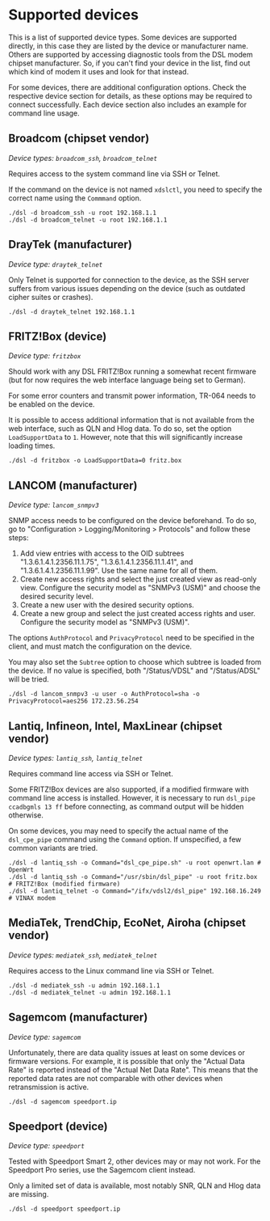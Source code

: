 # Supported devices

This is a list of supported device types.
Some devices are supported directly, in this case they are listed by the device or manufacturer name.
Others are supported by accessing diagnostic tools from the DSL modem chipset manufacturer.
So, if you can't find your device in the list, find out which kind of modem it uses and look for that instead.

For some devices, there are additional configuration options.
Check the respective device section for details, as these options may be required to connect successfully.
Each device section also includes an example for command line usage.

## Broadcom (chipset vendor)

*Device types: `broadcom_ssh`, `broadcom_telnet`*

Requires access to the system command line via SSH or Telnet.

If the command on the device is not named `xdslctl`, you need to specify the correct name using the `Commmand` option.

	./dsl -d broadcom_ssh -u root 192.168.1.1
	./dsl -d broadcom_telnet -u root 192.168.1.1

## DrayTek (manufacturer)

*Device type: `draytek_telnet`*

Only Telnet is supported for connection to the device, as the SSH server suffers from various issues depending on the device (such as outdated cipher suites or crashes).

	./dsl -d draytek_telnet 192.168.1.1

## FRITZ!Box (device)

*Device type: `fritzbox`*

Should work with any DSL FRITZ!Box running a somewhat recent firmware (but for now requires the web interface language being set to German).

For some error counters and transmit power information, TR-064 needs to be enabled on the device.

It is possible to access additional information that is not available from the web interface, such as QLN and Hlog data.
To do so, set the option `LoadSupportData` to `1`.
However, note that this will significantly increase loading times.

	./dsl -d fritzbox -o LoadSupportData=0 fritz.box

## LANCOM (manufacturer)

*Device type: `lancom_snmpv3`*

SNMP access needs to be configured on the device beforehand.
To do so, go to "Configuration > Logging/Monitoring > Protocols" and follow these steps:

1. Add view entries with access to the OID subtrees "1.3.6.1.4.1.2356.11.1.75", "1.3.6.1.4.1.2356.11.1.41", and "1.3.6.1.4.1.2356.11.1.99".
   Use the same name for all of them.
2. Create new access rights and select the just created view as read-only view.
   Configure the security model as "SNMPv3 (USM)" and choose the desired security level.
3. Create a new user with the desired security options.
4. Create a new group and select the just created access rights and user.
   Configure the security model as "SNMPv3 (USM)".

The options `AuthProtocol` and `PrivacyProtocol` need to be specified in the client, and must match the configuration on the device.

You may also set the `Subtree` option to choose which subtree is loaded from the device.
If no value is specified, both "/Status/VDSL" and "/Status/ADSL" will be tried.

	./dsl -d lancom_snmpv3 -u user -o AuthProtocol=sha -o PrivacyProtocol=aes256 172.23.56.254

## Lantiq, Infineon, Intel, MaxLinear (chipset vendor)

*Device types: `lantiq_ssh`, `lantiq_telnet`*

Requires command line access via SSH or Telnet.

Some FRITZ!Box devices are also supported, if a modified firmware with command line access is installed.
However, it is necessary to run `dsl_pipe ccadbgmls 13 ff` before connecting, as command output will be hidden otherwise.

On some devices, you may need to specify the actual name of the `dsl_cpe_pipe` command using the `Command` option.
If unspecified, a few common variants are tried.

	./dsl -d lantiq_ssh -o Command="dsl_cpe_pipe.sh" -u root openwrt.lan # OpenWrt
	./dsl -d lantiq_ssh -o Command="/usr/sbin/dsl_pipe" -u root fritz.box # FRITZ!Box (modified firmware)
	./dsl -d lantiq_telnet -o Command="/ifx/vdsl2/dsl_pipe" 192.168.16.249 # VINAX modem

## MediaTek, TrendChip, EcoNet, Airoha (chipset vendor)

*Device types: `mediatek_ssh`, `mediatek_telnet`*

Requires access to the Linux command line via SSH or Telnet.

	./dsl -d mediatek_ssh -u admin 192.168.1.1
	./dsl -d mediatek_telnet -u admin 192.168.1.1

## Sagemcom (manufacturer)

*Device type: `sagemcom`*

Unfortunately, there are data quality issues at least on some devices or firmware versions.
For example, it is possible that only the "Actual Data Rate" is reported instead of the "Actual Net Data Rate".
This means that the reported data rates are not comparable with other devices when retransmission is active.

	./dsl -d sagemcom speedport.ip

## Speedport (device)

*Device type: `speedport`*

Tested with Speedport Smart 2, other devices may or may not work.
For the Speedport Pro series, use the Sagemcom client instead.

Only a limited set of data is available, most notably SNR, QLN and Hlog data are missing.

	./dsl -d speedport speedport.ip
